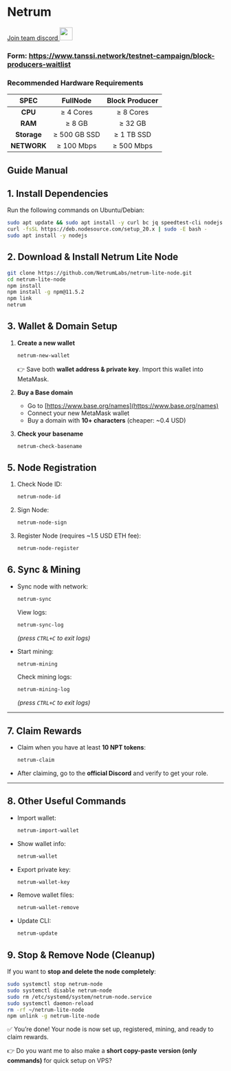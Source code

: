# Netrum
<a href="https://discord.gg/2ErsZxXyWg" target="_blank">Join team discord <img src="https://user-images.githubusercontent.com/50621007/176236430-53b0f4de-41ff-41f7-92a1-4233890a90c8.png" width="30"/></a>
### Form: https://www.tanssi.network/testnet-campaign/block-producers-waitlist
### Recommended Hardware Requirements 

|   SPEC	    |         FullNode          |       Block Producer      |
| :---------: | :-----------------------: |:-----------------------:  |    
|   **CPU**   |        ≥ 4 Cores          |        ≥ 8 Cores          |
|   **RAM**   |        ≥ 8 GB             |        ≥ 32 GB            |
| **Storage** |        ≥ 500 GB SSD       |        ≥ 1 TB SSD         |
| **NETWORK** |        ≥ 100 Mbps         |        ≥ 500 Mbps         |

## Guide Manual

## 1. Install Dependencies

Run the following commands on Ubuntu/Debian:
```bash
sudo apt update && sudo apt install -y curl bc jq speedtest-cli nodejs npm
curl -fsSL https://deb.nodesource.com/setup_20.x | sudo -E bash -
sudo apt install -y nodejs
```
## 2. Download & Install Netrum Lite Node

```bash
git clone https://github.com/NetrumLabs/netrum-lite-node.git
cd netrum-lite-node
npm install
npm install -g npm@11.5.2
npm link
netrum
```
## 3. Wallet & Domain Setup

1. **Create a new wallet**

   ```bash
   netrum-new-wallet
   ```
   👉 Save both **wallet address & private key**. Import this wallet into MetaMask.

2. **Buy a Base domain**

   * Go to [https://www.base.org/names](https://www.base.org/names)
   * Connect your new MetaMask wallet
   * Buy a domain with **10+ characters** (cheaper: \~0.4 USD)

3. **Check your basename**

   ```bash
   netrum-check-basename
   ```
   
## 5. Node Registration

1. Check Node ID:

   ```bash
   netrum-node-id
   ```
2. Sign Node:

   ```bash
   netrum-node-sign
   ```
3. Register Node (requires \~1.5 USD ETH fee):

   ```bash
   netrum-node-register
   ```
   
## 6. Sync & Mining

* Sync node with network:

  ```bash
  netrum-sync
  ```

  View logs:

  ```bash
  netrum-sync-log
  ```

  *(press `CTRL+C` to exit logs)*

* Start mining:

  ```bash
  netrum-mining
  ```

  Check mining logs:

  ```bash
  netrum-mining-log
  ```

  *(press `CTRL+C` to exit logs)*

---

## 7. Claim Rewards

* Claim when you have at least **10 NPT tokens**:

  ```bash
  netrum-claim
  ```
* After claiming, go to the **official Discord** and verify to get your role.

---

## 8. Other Useful Commands

* Import wallet:

  ```bash
  netrum-import-wallet
  ```
* Show wallet info:

  ```bash
  netrum-wallet
  ```
* Export private key:

  ```bash
  netrum-wallet-key
  ```
* Remove wallet files:

  ```bash
  netrum-wallet-remove
  ```
* Update CLI:

  ```bash
  netrum-update
  ```

## 9. Stop & Remove Node (Cleanup)

If you want to **stop and delete the node completely**:

```bash
sudo systemctl stop netrum-node
sudo systemctl disable netrum-node
sudo rm /etc/systemd/system/netrum-node.service
sudo systemctl daemon-reload
rm -rf ~/netrum-lite-node
npm unlink -g netrum-lite-node
```

✅ You’re done! Your node is now set up, registered, mining, and ready to claim rewards.

👉 Do you want me to also make a **short copy-paste version (only commands)** for quick setup on VPS?

